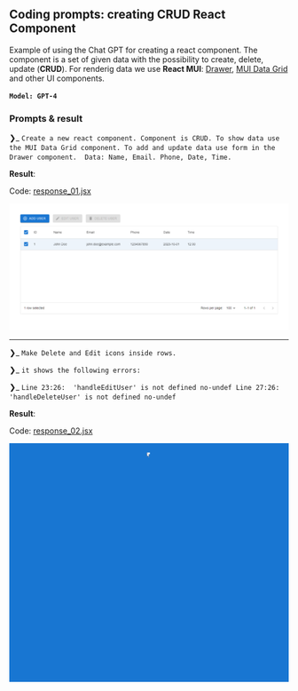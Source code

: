 ## Coding prompts: creating CRUD React Component

Example of using the Chat GPT for creating a react component. The component is a set of given data with the possibility to create, delete, update (**CRUD**). For renderig data we use **React MUI**: [Drawer](https://mui.com/material-ui/react-drawer/), [MUI Data Grid](https://mui.com/x/react-data-grid/) and other UI components.

**`Model: GPT-4 `**

### Prompts & result

❯_ `Create a new react component. Component is CRUD. To show data use the MUI Data Grid component. To add and update data use form in the Drawer component.  Data: Name, Email. Phone, Date, Time.`

**Result**:

Code: [response_01.jsx](https://github.com/ivanhala/coding-prompts-crud-react/blob/master/response_01.jsx)

![Screenshot showing result of the first prompt.](/assets/response_01.png)

---

❯_ `Make Delete and Edit icons inside rows.`

❯_ `it shows the following errors:`

❯_ `Line 23:26:  'handleEditUser' is not defined no-undef
Line 27:26:  'handleDeleteUser' is not defined no-undef`

**Result**:

Code: [response_02.jsx](https://github.com/ivanhala/coding-prompts-crud-react/blob/master/response_02.jsx)

![Screenshot showing final code.](/assets/response_02.gif)